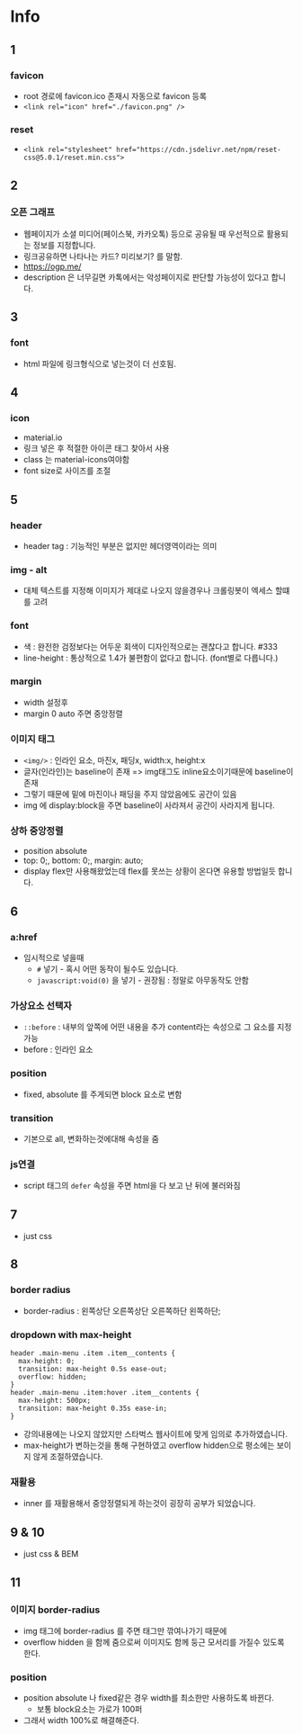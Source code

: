 # Info

## 1

### favicon

- root 경로에 favicon.ico 존재시 자동으로 favicon 등록
- `<link rel="icon" href="./favicon.png" />`

### reset

- `<link rel="stylesheet" href="https://cdn.jsdelivr.net/npm/reset-css@5.0.1/reset.min.css">`

## 2

### 오픈 그래프

- 웹페이지가 소셜 미디어(페이스북, 카카오톡) 등으로 공유될 때 우선적으로 활용되는 정보를 지정합니다.
- 링크공유하면 나타나는 카드? 미리보기? 를 말함.
- https://ogp.me/
- description 은 너무길면 카톡에서는 악성페이지로 판단할 가능성이 있다고 합니다.

## 3

### font

- html 파일에 링크형식으로 넣는것이 더 선호됨.

## 4

### icon

- material.io
- 링크 넣은 후 적절한 아이콘 태그 찾아서 사용
- class 는 material-icons여야함
- font size로 사이즈를 조절

## 5

### header

- header tag : 기능적인 부분은 없지만 헤더영역이라는 의미

### img - alt

- 대체 텍스트를 지정해 이미지가 제대로 나오지 않을경우나 크롤링봇이 엑세스 할떄를 고려

### font

- 색 : 완전한 검정보다는 어두운 회색이 디자인적으로는 괜찮다고 합니다. #333
- line-height : 통상적으로 1.4가 불편함이 없다고 합니다. (font별로 다릅니다.)

### margin

- width 설정후
- margin 0 auto 주면 중앙정렬

### 이미지 태그

- `<img/>` : 인라인 요소, 마진x, 패딩x, width:x, height:x
- 글자(인라인)는 baseline이 존재 => img태그도 inline요소이기때문에 baseline이 존재
- 그렇기 때문에 밑에 마진이나 패딩을 주지 않았음에도 공간이 있음
- img 에 display:block을 주면 baseline이 사라져서 공간이 사라지게 됩니다.

### 상하 중앙정렬

- position absolute
- top: 0;, bottom: 0;, margin: auto;
- display flex만 사용해왔었는데 flex를 못쓰는 상황이 온다면 유용할 방법일듯 합니다.

## 6

### a:href

- 임시적으로 넣을때
  - `#` 넣기 - 혹시 어떤 동작이 될수도 있습니다.
  - `javascript:void(0)` 을 넣기 - 권장됨 : 정말로 아무동작도 안함

### 가상요소 선택자

- `::before` : 내부의 앞쪽에 어떤 내용을 추가 content라는 속성으로 그 요소를 지정가능
- before : 인라인 요소

### position

- fixed, absolute 를 주게되면 block 요소로 변함

### transition

- 기본으로 all, 변화하는것에대해 속성을 줌

### js연결

- script 태그의 `defer` 속성을 주면 html을 다 보고 난 뒤에 불러와짐

## 7

- just css

## 8

### border radius

- border-radius : 왼쪽상단 오른쪽상단 오른쪽하단 왼쪽하단;

### dropdown with max-height

```
header .main-menu .item .item__contents {
  max-height: 0;
  transition: max-height 0.5s ease-out;
  overflow: hidden;
}
header .main-menu .item:hover .item__contents {
  max-height: 500px;
  transition: max-height 0.35s ease-in;
}
```

- 강의내용에는 나오지 않았지만 스타벅스 웹사이트에 맞게 임의로 추가하였습니다.
- max-height가 변하는것을 통해 구현하였고 overflow hidden으로 평소에는 보이지 않게 조절하였습니다.

### 재활용

- inner 를 재활용해서 중앙정렬되게 하는것이 굉장히 공부가 되었습니다.

## 9 & 10

- just css & BEM

## 11

### 이미지 border-radius

- img 태그에 border-radius 를 주면 태그만 깎여나가기 때문에
- overflow hidden 을 함께 줌으로써 이미지도 함께 둥근 모서리를 가질수 있도록 한다.

### position

- position absolute 나 fixed같은 경우 width를 최소한만 사용하도록 바뀐다.
  - 보통 block요소는 가로가 100퍼
- 그래서 width 100%로 해결해준다.
